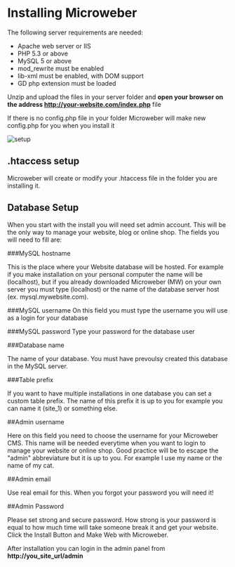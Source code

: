 # Installing Microweber

The following server requirements are needed:

* Apache web server or IIS
* PHP 5.3 or above
* MySQL 5 or above
* mod_rewrite must be enabled
* lib-xml must be enabled, with DOM support
* GD php extension must be loaded



Unzip and upload the files in your server folder and
**open your browser on the address http://your-website.com/index.php** file

If there is no config.php file in your folder
Microweber will make new config.php for you when you install it

 
![setup](http://new.microweber.com/cdn/docs/MW_SETUP_1.jpg "")

## .htaccess setup

Microweber will create or modify your .htaccess file in the folder you are installing it.

## Database Setup


When you start with the install you will need set admin account. This will be the only way to manage your website, blog or online shop. The fields you will need to fill are:

###MySQL hostname

This is the place where your Website database will be hosted. For example if you make installation on your personal computer the name will be (localhost), but if you already downloaded Microweber (MW) on your own server you must type (localhost) or the name of the database server host (ex. mysql.mywebsite.com).  


###MySQL username
On this field you must type the username you will use as a login for your database


###MySQL password
Type your password for the database user

###Database name

The name of your database. You must have prevoulsy created this database in the MySQL server.

###Table prefix

If you want to have multiple installations in one database you can set a custom table prefix. The name of this prefix it is up to you for example you can name it (site_1) or something else.



##Admin username

Here on this field you need to choose the username for your Microweber CMS. This name will be needed everytime when you want to login to manage your website or online shop. Good practice will be to escape the "admin" abbreviature but it is up to you. For example I use my name or the name of my cat.

##Admin email

Use real email for this. When you forgot your password you will need it!

##Admin Password

Please set strong and secure password. How strong is your password is equal to how much time will take someone break it and get your website.
Click the Install Button and Make Web with Microweber. 


After installation you can login in the admin panel from **http://you_site_url/admin**



